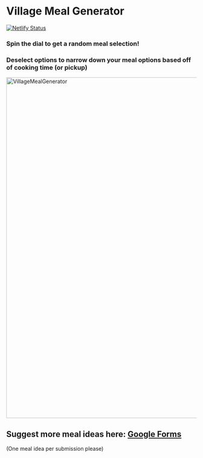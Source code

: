 # Village Meal Generator
[![Netlify Status](https://api.netlify.com/api/v1/badges/22095d7f-4e80-49ce-a1a4-2bbcc8411d2d/deploy-status)](https://app.netlify.com/sites/village-meal-generator/deploys)

### Spin the dial to get a random meal selection!
### Deselect options to narrow down your meal options based off of cooking time (or pickup)
<img width="900" alt="VillageMealGenerator" src="https://user-images.githubusercontent.com/22186029/151120207-c481b37c-45c6-453c-829f-c31d567eae48.png">

## Suggest more meal ideas here: <a href="https://forms.gle/fBF5uF7gerKBWNEw7" target="_blank" rel="noopener noreferrer">Google Forms</a>
(One meal idea per submission please)

